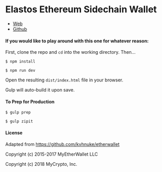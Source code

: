 # Elastos Ethereum Sidechain Wallet

- [Web](https://wallet.elaeth.io/)
- [Github](https://github.com/cyber-republic/eth-sidechain-wallet)

#### If you would like to play around with this one for whatever reason:

First, clone the repo and `cd` into the working directory. Then...

```
$ npm install
```

```
$ npm run dev
```

Open the resulting `dist/index.html` file in your browser.

Gulp will auto-build it upon save.

#### To Prep for Production
```
$ gulp prep
```

```
$ gulp zipit
```

#### License

Adapted from https://github.com/kvhnuke/etherwallet

Copyright (c) 2015-2017 MyEtherWallet LLC

Copyright (c) 2018 MyCrypto, Inc.
